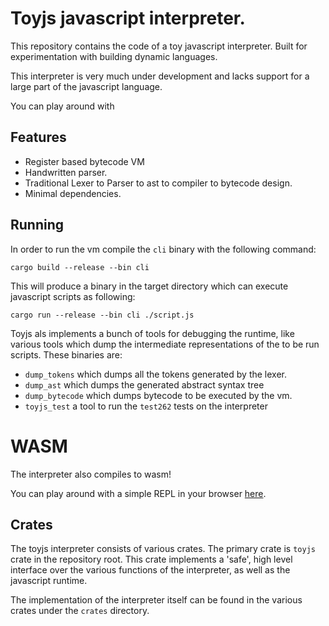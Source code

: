 # Toyjs javascript interpreter.

This repository contains the code of a toy javascript interpreter. 
Built for experimentation with building dynamic languages.

This interpreter is very much under development and lacks support for a large part of the
javascript language.

You can play around with

## Features
 - Register based bytecode VM
 - Handwritten parser.
 - Traditional Lexer to Parser to ast to compiler to bytecode design.
 - Minimal dependencies.

## Running

In order to run the vm compile the `cli` binary with the following command:
```
cargo build --release --bin cli
```
This will produce a binary in the target directory which can execute javascript scripts as following:
```
cargo run --release --bin cli ./script.js 
```

Toyjs als implements a bunch of tools for debugging the runtime, like various tools which dump the
intermediate representations of the to be run scripts.
These binaries are:
 - `dump_tokens` which dumps all the tokens generated by the lexer.
 - `dump_ast` which dumps the generated abstract syntax tree
 - `dump_bytecode` which dumps bytecode to be executed by the vm.
 - `toyjs_test` a tool to run the `test262` tests on the interpreter

# WASM
The interpreter also compiles to wasm!

You can play around with a simple REPL in your browser [here](https://delskayn.github.io/toyjs/).

## Crates
The toyjs interpreter consists of various crates.
The primary crate is `toyjs` crate in the repository root.
This crate implements a 'safe', high level interface over the various functions of the interpreter, as well as the javascript runtime.

The implementation of the interpreter itself can be found in the various crates under the `crates` directory.
